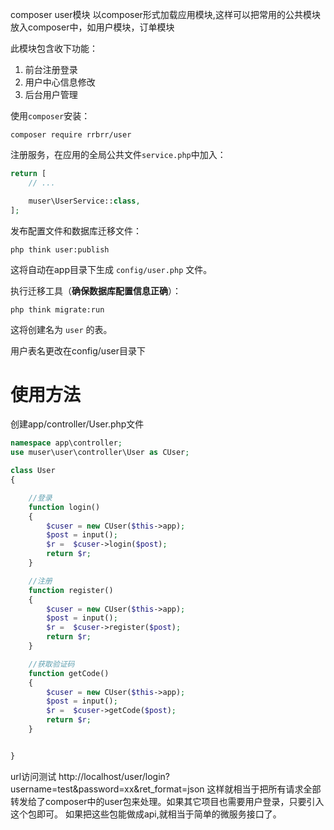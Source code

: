 composer user模块 
以composer形式加载应用模块,这样可以把常用的公共模块放入composer中，如用户模块，订单模块

 此模块包含收下功能：
1. 前台注册登录
2. 用户中心信息修改
3. 后台用户管理



使用`composer`安装：

```
composer require rrbrr/user
```

注册服务，在应用的全局公共文件`service.php`中加入：

```php
return [
    // ...

    muser\UserService::class,
];
```

发布配置文件和数据库迁移文件：

```
php think user:publish
```

这将自动在app目录下生成 `config/user.php` 文件。


执行迁移工具（**确保数据库配置信息正确**）：

```
php think migrate:run
```

这将创建名为 `user` 的表。

用户表名更改在config/user目录下

# 使用方法
创建app/controller/User.php文件
```php
namespace app\controller;
use muser\user\controller\User as CUser;

class User 
{

    //登录
    function login()
    {
        $cuser = new CUser($this->app);
        $post = input();
        $r =  $cuser->login($post);
        return $r;
    }

    //注册
    function register()
    {
        $cuser = new CUser($this->app);
        $post = input();
        $r =  $cuser->register($post);
        return $r;
    }

    //获取验证码
    function getCode()
    {
        $cuser = new CUser($this->app);
        $post = input();
        $r =  $cuser->getCode($post);
        return $r;
    }


}
```
url访问测试
http://localhost/user/login?username=test&password=xx&ret_format=json
这样就相当于把所有请求全部转发给了composer中的user包来处理。如果其它项目也需要用户登录，只要引入这个包即可。
如果把这些包能做成api,就相当于简单的微服务接口了。